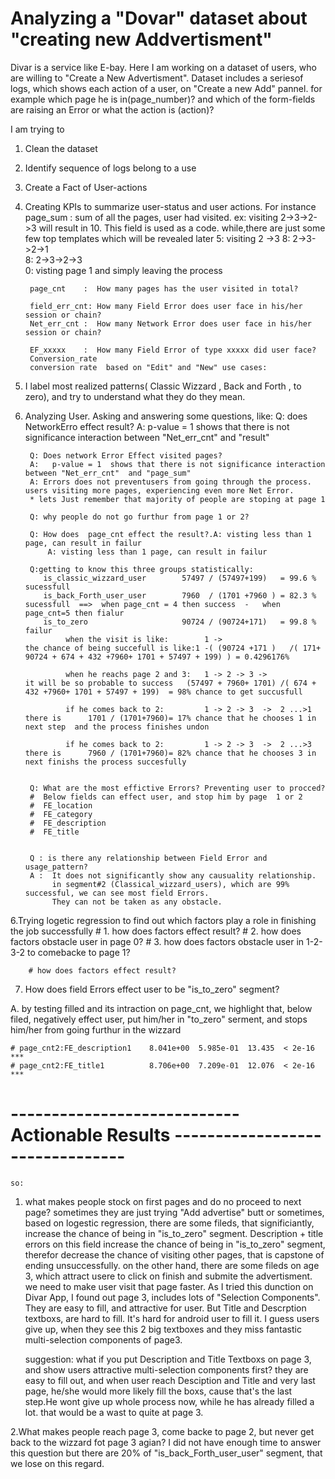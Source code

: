 # Analyzing a "Dovar" dataset about "creating new Addvertisment"
Divar is a service like E-bay. 
Here I am working on a dataset of users, who are willing to "Create a New Advertisment".
Dataset includes a seriesof logs, which shows each action of a user, on "Create a new Add" pannel.
for example which page he is in(page_number)? and which of the form-fields are raising an Error or what the action is (action)?

I am trying to 
1. Clean the dataset
2. Identify sequence of logs belong to a use
3. Create a Fact of User-actions
4. Creating KPIs to summarize user-status and user actions.
       For instance 
       page_sum    :  sum of all the pages, user had visited. ex: visiting  2->3->2->3  will result  in 10. This field is used as a code.
                   while,there are just some few top templates which will be revealed later
                   5: visiting 2 ->3
                   8: 2->3->2->1   
                   8: 2->3->2->3  
                   0: visting page 1 and simply leaving the process

        page_cnt    :  How many pages has the user visited in total?

        field_err_cnt: How many Field Error does user face in his/her session or chain?
        Net_err_cnt :  How many Network Error does user face in his/her session or chain?

        EF_xxxxx    :  How many Field Error of type xxxxx did user face? 
        Conversion_rate
        conversion rate  based on "Edit" and "New" use cases:



5. I label most realized patterns( Classic Wizzard ,    Back and Forth ,    to zero), and try to understand what they do they mean.
    
    
4. Analyzing User. Asking and answering some questions, like:
        Q: does NetworkErro effect result?
        A:   p-value = 1  shows that there is not significance interaction between "Net_err_cnt"  and "result"

        Q: Does network Error Effect visited pages?
        A:   p-value = 1  shows that there is not significance interaction between "Net_err_cnt"  and "page_sum"
        A: Errors does not preventusers from going through the process. users visiting more pages, experiencing even more Net Error.
        * lets Just remember that majority of people are stoping at page 1

        Q: why people do not go furthur from page 1 or 2?

        Q: How does  page_cnt effect the result?.A: visting less than 1 page, can result in failur
            A: visting less than 1 page, can result in failur

        Q:getting to know this three groups statistically:
           is_classic_wizzard_user        57497 / (57497+199)   = 99.6 % sucessfull 
           is_back_Forth_user_user        7960  / (1701 +7960 ) = 82.3 % sucessfull  ==>  when page_cnt = 4 then success  -   when page_cnt=5 then fialur
           is_to_zero                     90724 / (90724+171)   = 99.8 % failur
                when the visit is like:        1 ->                           the chance of being succefull is like:1 -( (90724 +171 )   /( 171+ 90724 + 674 + 432 +7960+ 1701 + 57497 + 199) ) = 0.4296176%

                when he reachs page 2 and 3:   1 -> 2 -> 3 ->                 it will be so probable to success   (57497 + 7960+ 1701) /( 674 + 432 +7960+ 1701 + 57497 + 199)  = 98% chance to get succusfull

                if he comes back to 2:         1 -> 2 -> 3  ->  2 ...>1            there is      1701 / (1701+7960)= 17% chance that he chooses 1 in next step  and the process finishes undon

                if he comes back to 2:         1 -> 2 -> 3  ->  2 ...>3            there is      7960 / (1701+7960)= 82% chance that he chooses 3 in next finishs the process succesfully      


        Q: What are the most effictive Errors? Preventing user to procced? 
        #  Below fields can effect user, and stop him by page  1 or 2
        #  FE_location
        #  FE_category
        #  FE_description
        #  FE_title


        Q : is there any relationship between Field Error and usage_pattern?
        A :  It does not significantly show any causuality relationship. 
             in segment#2 (Classical_wizzard_users), which are 99% successful, we can see most field Errors.
             They can not be taken as any obstacle.


6.Trying logetic regression to find out which factors play a role in finishing the job successfully
        # 1. how does factors effect result?
        # 2. how does factors obstacle user in page 0?
        # 3. how does factors obstacle user in 1-2-3-2 to comebacke to page 1?

        # how does factors effect result?



7. How does field Errors effect user to be "is_to_zero"  segment?

A. by testing filled and its intraction on page_cnt, we highlight that, below filed, negatively effect user,
   put him/her in "to_zero" serment, 
   and stops him/her from going furthur in the wizzard
   
    # page_cnt2:FE_description1    8.041e+00  5.985e-01  13.435  < 2e-16 ***
    # page_cnt2:FE_title1          8.706e+00  7.209e-01  12.076  < 2e-16 ***
    
    
        
    
    
#    ----------------------------    Actionable Results --------------------------------
    so:
1. what makes people stock  on first pages and do no proceed to next page?
   sometimes they are just trying "Add advertise" butt
   or
   sometimes, based on logestic regression, there are some fileds, that significiantly, increase the chance of being in "is_to_zero" segment.
   Description  +  title
   errors on this field increase the chance of being in "is_to_zero" segment, therefor decrease the chance of visiting other pages,
   that is capstone of ending unsuccessfully.
   on the other hand, there are some fileds on age 3, which attract usere to click on finish and submite the advertisment.
   we need to make user visit that page faster. As I tried this dunction on Divar App, I found out page 3, includes lots of "Selection Components".
   They are easy to fill, and attractive for user. But Title and Descrption textboxs, are hard  to fill. It's hard for android user to fill it.
   I guess users give up, when they see this 2 big textboxes and they miss fantastic multi-selection components of page3.
   
   
   suggestion:
   what if you put Description and Title Textboxs on page 3, and show users attractive multi-selection components first?
   they are easy to fill out, and when user reach Desciption and Title and very last page, he/she would more likely fill the boxs, cause that's the last       step.He wont give up whole process now, while he has already filled a lot. that would be a wast to quite at page 3.
   
2.What makes people reach page 3, come backe to page 2, but never get back to the wizzard fot page 3 agian?
   I did not have enough time to answer this question
   but there are 20% of  "is_back_Forth_user_user" segment, that we lose on this regard.





